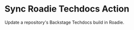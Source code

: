 # Sync Roadie Techdocs Action

Update a repository's Backstage Techdocs build in Roadie.

[comment]: <> (A detailed description of what the action does)

[comment]: <> (Required input and output arguments)

[comment]: <> (Optional input and output arguments)

[comment]: <> (Secrets the action uses)

[comment]: <> (Environment variables the action uses)

[comment]: <> (An example of how to use your action in a workflow)

